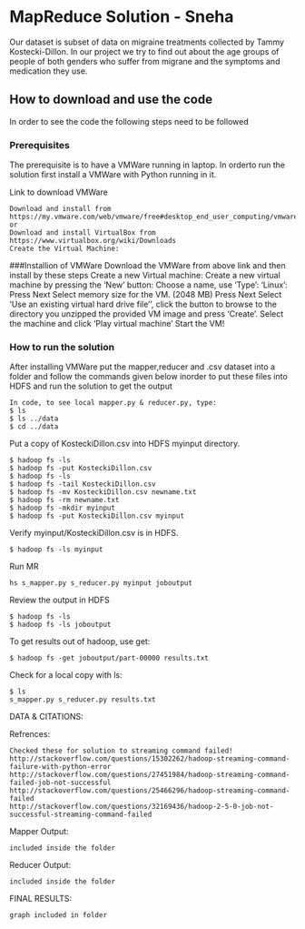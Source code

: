 # MapReduce Solution - Sneha
Our dataset is subset of data on migraine treatments collected by Tammy Kostecki-Dillon. 
In our project we try to find out about the age groups of people of both genders who suffer from migrane and the symptoms and medication they use.
## How to download and use the code
In order to see the code the following steps need to be followed

### Prerequisites
The prerequisite is to have a VMWare running in laptop. In orderto run the solution first install a VMWare with Python running in it.

Link to download VMWare
```
Download and install from https://my.vmware.com/web/vmware/free#desktop_end_user_computing/vmware_player/6_0
or
Download and install VirtualBox from https://www.virtualbox.org/wiki/Downloads
Create the Virtual Machine:
```

###Installion of VMWare
Download the VMWare from above link and then install by these steps
Create a new Virtual machine:
Create a new virtual machine by pressing the ‘New’ button:
Choose a name, use ‘Type’: ‘Linux’:
Press Next
Select memory size for the VM. (2048 MB)
Press Next
Select ‘Use an existing virtual hard drive file’’, click the button to browse to the directory you unzipped the provided VM image and press ‘Create’.
Select the machine and click ‘Play virtual machine’
Start the VM!

### How to run the solution
After installing VMWare put the mapper,reducer and .csv dataset into a folder and follow the commands given below inorder to put these files into HDFS and run the solution to get the output
```
In code, to see local mapper.py & reducer.py, type:
$ ls
$ ls ../data
$ cd ../data
```
Put a copy of KosteckiDillon.csv into HDFS myinput directory.

```
$ hadoop fs -ls
$ hadoop fs -put KosteckiDillon.csv
$ hadoop fs -ls
$ hadoop fs -tail KosteckiDillon.csv
$ hadoop fs -mv KosteckiDillon.csv newname.txt
$ hadoop fs -rm newname.txt
$ hadoop fs -mkdir myinput
$ hadoop fs -put KosteckiDillon.csv myinput
```
Verify myinput/KosteckiDillon.csv is in HDFS.
 
```
$ hadoop fs -ls myinput 
```

Run MR 

```
hs s_mapper.py s_reducer.py myinput joboutput
```

Review the output in HDFS
```
$ hadoop fs -ls
$ hadoop fs -ls joboutput
```
To get results out of hadoop, use get:

``` 
$ hadoop fs -get joboutput/part-00000 results.txt
```

Check for a local copy with ls:
```
$ ls 
s_mapper.py s_reducer.py results.txt
```
DATA & CITATIONS:


Refrences:
```
Checked these for solution to streaming command failed!
http://stackoverflow.com/questions/15302262/hadoop-streaming-command-failure-with-python-error
http://stackoverflow.com/questions/27451984/hadoop-streaming-command-failed-job-not-successful
http://stackoverflow.com/questions/25466296/hadoop-streaming-command-failed
http://stackoverflow.com/questions/32169436/hadoop-2-5-0-job-not-successful-streaming-command-failed
```

Mapper Output:
```
included inside the folder
```

Reducer Output:
```
included inside the folder
```

FINAL RESULTS:
```
graph included in folder

```




